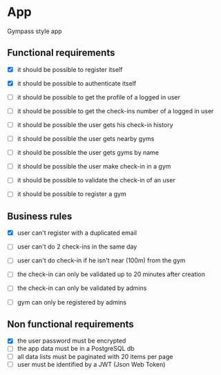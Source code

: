 # App

Gympass style app


## Functional requirements

- [x] it should be possible to register itself
- [x] it should be possible to authenticate itself
- [ ] it should be possible to get the profile of a logged in user
- [ ] it should be possible to get the check-ins number of a logged in user
- [ ] it should be possible the user gets his check-in history
- [ ] it should be possible the user gets nearby gyms
- [ ] it should be possible the user gets gyms by name
- [ ] it should be possible the user make check-in in a gym
- [ ] it should be possible to validate the check-in of an user
- [ ] it should be possible to register a gym


## Business rules

- [x] user can't register with a duplicated email
- [ ] user can't do 2 check-ins in the same day
- [ ] user can't do check-in if he isn't near (100m) from the gym
- [ ] the check-in can only be validated up to 20 minutes after creation
- [ ] the check-in can only be validated by admins
- [ ] gym can only be registered by admins


## Non functional requirements

- [x] the user password must be encrypted
- [ ] the app data must be in a PostgreSQL db
- [ ] all data lists must be paginated with 20 items per page
- [ ] user must be identified by a JWT (Json Web Token)